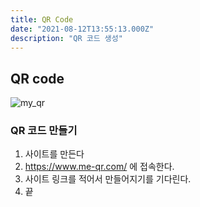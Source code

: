 ```yaml
---
title: QR Code
date: "2021-08-12T13:55:13.000Z"
description: "QR 코드 생성"
---
```


## QR code 
![my_qr](my_qr.jpg "pic title")

### QR 코드 만들기
1. 사이트를 만든다
2. https://www.me-qr.com/ 에 접속한다.
3. 사이트 링크를 적어서 만들어지기를 기다린다.
4. 끝